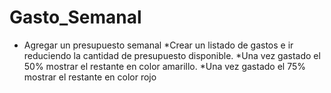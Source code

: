 # Gasto_Semanal
* Agregar un presupuesto semanal
*Crear un listado de gastos e ir reduciendo la cantidad de presupuesto disponible.
*Una vez gastado el 50% mostrar el restante en color amarillo.
*Una vez gastado el 75% mostrar el restante en color rojo
